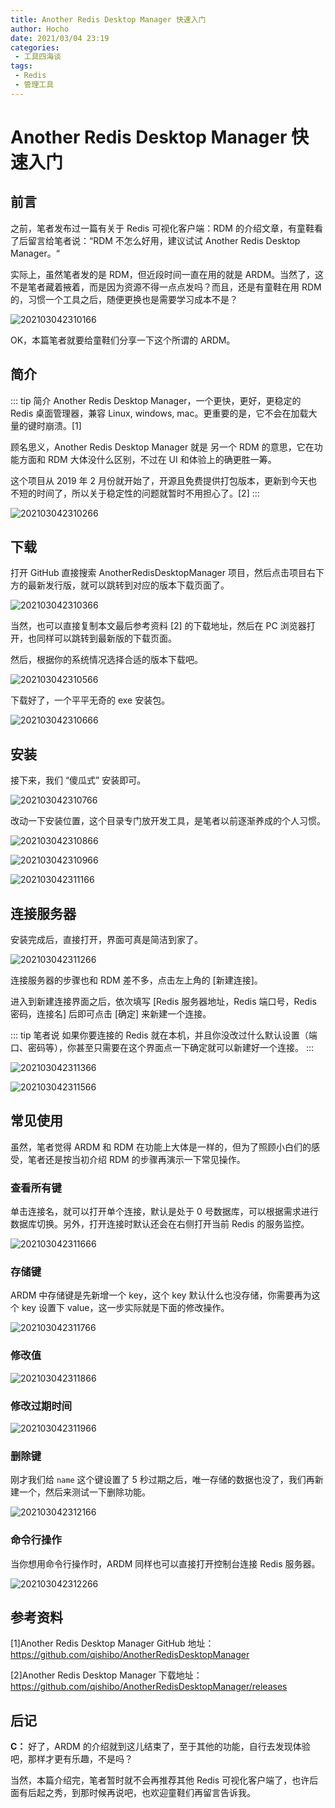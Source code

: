 ```yaml
---
title: Another Redis Desktop Manager 快速入门
author: Hocho
date: 2021/03/04 23:19
categories:
 - 工具四海谈
tags:
 - Redis
 - 管理工具
---
```


# Another Redis Desktop Manager 快速入门

## 前言

之前，笔者发布过一篇有关于 Redis 可视化客户端：RDM 的介绍文章，有童鞋看了后留言给笔者说：“RDM 不怎么好用，建议试试 Another Redis Desktop Manager。“

实际上，虽然笔者发的是 RDM，但近段时间一直在用的就是 ARDM。当然了，这不是笔者藏着掖着，而是因为资源不得一点点发吗？而且，还是有童鞋在用 RDM 的，习惯一个工具之后，随便更换也是需要学习成本不是？

![202103042310166](../../../../../public/img/2021/03/04/202103042310166.jpg)

OK，本篇笔者就要给童鞋们分享一下这个所谓的 ARDM。

<!-- more -->

## 简介

::: tip 简介
Another Redis Desktop Manager，一个更快，更好，更稳定的 Redis 桌面管理器，兼容 Linux, windows, mac。更重要的是，它不会在加载大量的键时崩溃。[1]  

顾名思义，Another Redis Desktop Manager 就是 另一个 RDM 的意思，它在功能方面和 RDM 大体没什么区别，不过在 UI 和体验上的确更胜一筹。  

这个项目从 2019 年 2 月份就开始了，开源且免费提供打包版本，更新到今天也不短的时间了，所以关于稳定性的问题就暂时不用担心了。[2]
:::

![202103042310266](../../../../../public/img/2021/03/04/202103042310266.png)

## 下载

打开 GitHub 直接搜索 AnotherRedisDesktopManager 项目，然后点击项目右下方的最新发行版，就可以跳转到对应的版本下载页面了。

![202103042310366](../../../../../public/img/2021/03/04/202103042310366.png)

当然，也可以直接复制本文最后参考资料 [2] 的下载地址，然后在 PC 浏览器打开，也同样可以跳转到最新版的下载页面。

然后，根据你的系统情况选择合适的版本下载吧。

![202103042310566](../../../../../public/img/2021/03/04/202103042310566.png)

下载好了，一个平平无奇的 exe 安装包。

![202103042310666](../../../../../public/img/2021/03/04/202103042310666.png)

## 安装

接下来，我们 “傻瓜式” 安装即可。

![202103042310766](../../../../../public/img/2021/03/04/202103042310766.png)

改动一下安装位置，这个目录专门放开发工具，是笔者以前逐渐养成的个人习惯。

![202103042310866](../../../../../public/img/2021/03/04/202103042310866.png)

![202103042310966](../../../../../public/img/2021/03/04/202103042310966.png)

![202103042311166](../../../../../public/img/2021/03/04/202103042311166.png)

## 连接服务器

安装完成后，直接打开，界面可真是简洁到家了。

![202103042311266](../../../../../public/img/2021/03/04/202103042311266.png)

连接服务器的步骤也和 RDM 差不多，点击左上角的 [新建连接]。

进入到新建连接界面之后，依次填写 [Redis 服务器地址，Redis 端口号，Redis 密码，连接名] 后即可点击 [确定] 来新建一个连接。

::: tip 笔者说
如果你要连接的 Redis 就在本机，并且你没改过什么默认设置（端口、密码等），你甚至只需要在这个界面点一下确定就可以新建好一个连接。
:::

![202103042311366](../../../../../public/img/2021/03/04/202103042311366.png)

![202103042311566](../../../../../public/img/2021/03/04/202103042311566.png)

## 常见使用

虽然，笔者觉得 ARDM 和 RDM 在功能上大体是一样的，但为了照顾小白们的感受，笔者还是按当初介绍 RDM 的步骤再演示一下常见操作。

### 查看所有键

单击连接名，就可以打开单个连接，默认是处于 0 号数据库，可以根据需求进行数据库切换。另外，打开连接时默认还会在右侧打开当前 Redis 的服务监控。

![202103042311666](../../../../../public/img/2021/03/04/202103042311666.gif)

### 存储键

ARDM 中存储键是先新增一个 key，这个 key 默认什么也没存储，你需要再为这个 key 设置下 value，这一步实际就是下面的修改操作。

![202103042311766](../../../../../public/img/2021/03/04/202103042311766.gif)

### 修改值

![202103042311866](../../../../../public/img/2021/03/04/202103042311866.gif)

### 修改过期时间

![202103042311966](../../../../../public/img/2021/03/04/202103042311966.gif)

### 删除键

刚才我们给 `name` 这个键设置了 5 秒过期之后，唯一存储的数据也没了，我们再新建一个，然后来测试一下删除功能。

![202103042312166](../../../../../public/img/2021/03/04/202103042312166.gif)

### 命令行操作

当你想用命令行操作时，ARDM 同样也可以直接打开控制台连接 Redis 服务器。

![202103042312266](../../../../../public/img/2021/03/04/202103042312266.gif)

## 参考资料

[1]Another Redis Desktop Manager GitHub 地址：https://github.com/qishibo/AnotherRedisDesktopManager

[2]Another Redis Desktop Manager 下载地址：https://github.com/qishibo/AnotherRedisDesktopManager/releases

## 后记

**C：** 好了，ARDM 的介绍就到这儿结束了，至于其他的功能，自行去发现体验吧，那样才更有乐趣，不是吗？

当然，本篇介绍完，笔者暂时就不会再推荐其他 Redis 可视化客户端了，也许后面有后起之秀，到那时候再说吧，也欢迎童鞋们再留言告诉我。